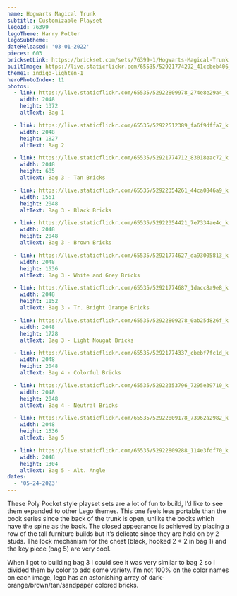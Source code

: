 ```yaml
---
name: Hogwarts Magical Trunk
subtitle: Customizable Playset
legoId: 76399
legoTheme: Harry Potter
legoSubtheme:
dateReleased: '03-01-2022'
pieces: 603
bricksetLink: https://brickset.com/sets/76399-1/Hogwarts-Magical-Trunk
builtImage: https://live.staticflickr.com/65535/52921774292_41ccbeb406_k.jpg
theme1: indigo-lighten-1
heroPhotoIndex: 11
photos:
  - link: https://live.staticflickr.com/65535/52922809978_274e8e29a4_k.jpg
    width: 2048
    height: 1372
    altText: Bag 1

  - link: https://live.staticflickr.com/65535/52922512389_fa6f9dffa7_k.jpg
    width: 2048
    height: 1827
    altText: Bag 2

  - link: https://live.staticflickr.com/65535/52921774712_83018eac72_k.jpg
    width: 2048
    height: 685
    altText: Bag 3 - Tan Bricks

  - link: https://live.staticflickr.com/65535/52922354261_44ca0846a9_k.jpg
    width: 1561
    height: 2048
    altText: Bag 3 - Black Bricks

  - link: https://live.staticflickr.com/65535/52922354421_7e7334ae4c_k.jpg
    width: 2048
    height: 2048
    altText: Bag 3 - Brown Bricks

  - link: https://live.staticflickr.com/65535/52921774627_da93005813_k.jpg
    width: 2048
    height: 1536
    altText: Bag 3 - White and Grey Bricks

  - link: https://live.staticflickr.com/65535/52921774687_1dacc8a9e8_k.jpg
    width: 2048
    height: 1152
    altText: Bag 3 - Tr. Bright Orange Bricks

  - link: https://live.staticflickr.com/65535/52922809278_0ab25d826f_k.jpg
    width: 2048
    height: 1728
    altText: Bag 3 - Light Nougat Bricks

  - link: https://live.staticflickr.com/65535/52921774337_cbebf7fc1d_k.jpg
    width: 2048
    height: 2048
    altText: Bag 4 - Colorful Bricks

  - link: https://live.staticflickr.com/65535/52922353796_7295e39710_k.jpg
    width: 2048
    height: 2048
    altText: Bag 4 - Neutral Bricks

  - link: https://live.staticflickr.com/65535/52922809178_73962a2982_k.jpg
    width: 2048
    height: 1536
    altText: Bag 5

  - link: https://live.staticflickr.com/65535/52922809288_114e3fdf70_k.jpg
    width: 2048
    height: 1304
    altText: Bag 5 - Alt. Angle
dates:
  - '05-24-2023'
---
```


These Poly Pocket style playset sets are a lot of fun to build,
I’d like to see them expanded to other Lego themes.
This one feels less portable than the book series since the back of the trunk is open,
unlike the books which have the spine as the back.
The closed appearance is achieved by placing a row of the tall furniture builds
but it’s delicate since they are held on by 2 studs.
The lock mechanism for the chest (black, hooked 2 * 2 in bag 1) and the key piece (bag 5) are very cool.

When I got to building bag 3 I could see it was very similar to bag 2 so I divided them by color to add some variety.
I’m not 100% on the color names on each image, lego has an astonishing array of dark-orange/brown/tan/sandpaper colored bricks.
